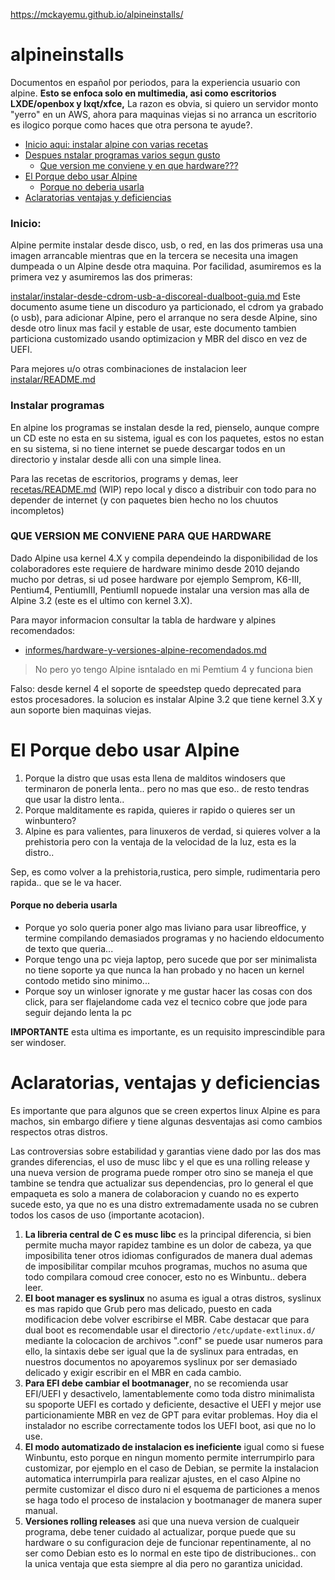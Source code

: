 https://mckayemu.github.io/alpineinstalls/

# alpineinstalls

Documentos en español por periodos, para la experiencia usuario con alpine. 
**Esto se enfoca solo en multimedia, asi como  escritorios LXDE/openbox y lxqt/xfce,** 
La razon es obvia, si quiero un servidor monto "yerro" en un AWS, ahora para maquinas viejas 
si no arranca un escritorio es ilogico porque como haces que otra persona te ayude?.

* [Inicio aqui: instalar alpine con varias recetas](#inicio)
* [Despues nstalar programas varios segun gusto](#instalar-programas)
  * [Que version me conviene y en que hardware???](#que-version-me-conviene-para-que-hardware)
* [El Porque debo usar Alpine](#el-porque-debo-usar-alpine)
  * [Porque no deberia usarla](#porque-no-deberia-usarla)
* [Aclaratorias ventajas y deficiencias](#aclaratorias-ventajas-y-deficiencias)

### Inicio:

Alpine permite instalar desde disco, usb, o red, en las dos primeras usa una imagen arrancable mientras 
que en la tercera se necesita una imagen dumpeada o un Alpine desde otra maquina. Por facilidad, 
asumiremos es la primera vez y asumiremos las dos primeras:

[instalar/instalar-desde-cdrom-usb-a-discoreal-dualboot-guia.md](instalar/instalar-desde-cdrom-usb-a-discoreal-dualboot-guia.md)
Este documento asume tiene un discoduro ya particionado, el cdrom ya grabado (o usb), para adicionar Alpine, 
pero el arranque no sera desde Alpine, sino desde otro linux mas facil y estable de usar, 
este documento tambien particiona customizado usando optimizacion y MBR del disco en vez de UEFI.

Para mejores u/o otras combinaciones de instalacion leer [instalar/README.md](instalar/README.md)

### Instalar programas

En alpine los programas se instalan desde la red, pienselo, aunque compre un CD este no esta en su sistema, 
igual es con los paquetes, estos no estan en su sistema, si no tiene internet se puede descargar todos 
en un directorio y instalar desde alli con una simple linea.

Para las recetas de escritorios, programs y demas, leer [recetas/README.md](recetas/README.md)
(WIP) repo local y disco a distribuir con todo para no depender de internet (y con paquetes bien hecho no los chuutos incompletos)

### QUE VERSION ME CONVIENE PARA QUE HARDWARE

Dado Alpine usa kernel 4.X y compila dependeindo la disponibilidad de los colaboradores 
este requiere de hardware minimo desde 2010 dejando mucho por detras, si ud posee 
hardware por ejemplo Semprom, K6-III, Pentium4, PentiumIII, PentiumII nopuede instalar 
una version mas alla de Alpine 3.2 (este es el ultimo con kernel 3.X).

Para mayor informacion consultar la tabla de hardware y alpines recomendados:
* [informes/hardware-y-versiones-alpine-recomendados.md](informes/hardware-y-versiones-alpine-recomendados.md)

> No pero yo tengo Alpine isntalado en mi Pemtium 4 y funciona bien

Falso: desde kernel 4 el soporte de speedstep quedo deprecated para estos procesadores. 
la solucion es instalar Alpine 3.2 que tiene kernel 3.X y aun soporte bien maquinas viejas.

# El Porque debo usar Alpine

1. Porque la distro que usas esta llena de malditos windosers que terminaron de ponerla lenta.. 
pero no mas que eso.. de resto tendras que usar la distro lenta..
2. Porque malditamente es rapida, quieres ir rapido o quieres ser un winbuntero?
2. Alpine es para valientes, para linuxeros de verdad, si quieres volver a la prehistoria 
pero con la ventaja de la velocidad de la luz, esta es la distro..

Sep, es como volver a la prehistoria,rustica, pero simple, rudimentaria pero rapida.. que se le va hacer.

#### Porque no deberia usarla

* Porque yo solo queria poner algo mas liviano para usar libreoffice, 
y termine compilando demasiados programas y no haciendo eldocumento de texto que queria...
* Porque tengo una pc vieja laptop, pero sucede que por ser minimalista no tiene soporte 
ya que nunca la han probado y no hacen un kernel contodo metido sino minimo...
* Porque soy un winloser ignorate y me gustar hacer las cosas con dos click, 
para ser flajelandome cada vez el tecnico cobre que jode para seguir dejando lenta la pc

**IMPORTANTE** esta ultima es importante, es un requisito imprescindible para ser windoser.

# Aclaratorias, ventajas y deficiencias

Es importante que para algunos que se creen expertos linux Alpine es para machos, 
sin embargo difiere y tiene algunas desventajas asi como cambios respectos otras distros.

Las controversias sobre estabilidad y garantias viene dado por las dos mas grandes diferencias, 
el uso de musc libc y el que es una rolling release y una nueva version de programa puede romper otro 
sino se maneja el que tambine se tendra que actualizar sus dependencias, pro lo general 
el que empaqueta es solo a manera de colaboracion y cuando no es experto sucede esto, 
ya que no es una distro extremadamente usada no se cubren todos los casos de uso (importante acotacion).

1. **La libreria central de C es musc libc** es la principal diferencia, si bien permite 
mucha mayor rapidez tambine es un dolor de cabeza, ya que imposibilita tener otros idiomas 
configurados de manera dual ademas de imposibilitar compilar mcuhos programas, muchos 
no asuma que todo compilara comoud cree conocer, esto no es Winbuntu.. debera leer.
2. **El boot manager es syslinux** no asuma es igual a otras distros, syslinux es mas 
rapido que Grub pero mas delicado, puesto en cada modificacion debe volver escribirse el MBR. 
Cabe destacar que para dual boot es recomendable usar el directorio `/etc/update-extlinux.d/` 
mediante la colocacion de archivos ".conf" se puede usar numeros para ello, la sintaxis debe 
ser igual que la de syslinux para entradas, en nuestros documentos no apoyaremos syslinux 
por ser demasiado delicado y exigir escribir en el MBR en cada cambio.
3. **Para EFI debe cambiar el bootmanager**, no se recomienda usar EFI/UEFI y desactivelo, 
lamentablemente como toda distro minimalista su spoporte UEFI es cortado y deficiente, 
desactive el UEFI y mejor use particionamiente MBR en vez de GPT para evitar problemas. 
Hoy dia el instalador no escribe correctamente todos los UEFI boot, asi que no lo use.
4. **El modo automatizado de instalacion es ineficiente** igual como si fuese Winbuntu, 
esto porque en ningun momento permite interrumpirlo para customizar, por ejemplo en el 
caso de Debian, se permite la instalacion automatica interrumpirla para realizar ajustes, 
en el caso Alpine no permite customizar el disco duro ni el esquema de particiones 
a menos se haga todo el proceso de instalacion y bootmanager de manera super manual.
5. **Versiones rolling releases** asi que una nueva version de cualqueir programa, 
debe tener cuidado al actualizar, porque puede que su hardware o su configuracion deje 
de funcionar repentinamente, al no ser como Debian esto es lo normal en este tipo de 
distribuciones.. con la unica ventaja que esta siempre al dia pero no garantiza unicidad.


